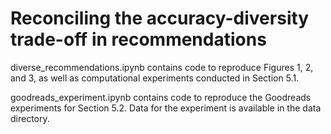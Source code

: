 # Reconciling the accuracy-diversity trade-off in recommendations

diverse_recommendations.ipynb contains code to reproduce Figures 1, 2, and 3, as well as computational experiments conducted in Section 5.1.

goodreads_experiment.ipynb contains code to reproduce the Goodreads experiments for Section 5.2. Data for the experiment is available in the data directory.
